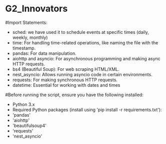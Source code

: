 # G2_Innovators

#Import Statements:
  * sched: we have used it to schedule events at specific times (daily, weekly, monthly)
  * time: For handling time-related operations, like naming the file with the timestamp.
  * pandas: For data manipulation.
  * aiohttp and asyncio: For asynchronous programming and making async HTTP requests.
  * bs4 (Beautiful Soup): For web scraping HTML/XML.
  * nest_asyncio: Allows running asyncio code in certain environments.
  * requests: For making synchronous HTTP requests.
  * datetime: Essential for working with dates and times

#Before running the script, ensure you have the following installed:
  * Python 3.x
  * Required Python packages (install using 'pip install -r requirements.txt'):
  * 'pandas'
  * 'aiohttp'
  * 'beautifulsoup4'
  * 'requests'
  * 'nest_asyncio'

    
